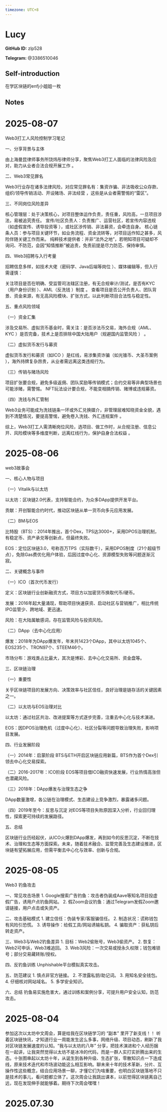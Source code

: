 ```yaml
---
timezone: UTC+8
---
```


# Lucy

**GitHub ID:** zlp528

**Telegram:** @3386510046

## Self-introduction

在学区块链的enfj小姐姐一枚

## Notes

<!-- Content_START -->
# 2025-08-07

Web3打工人风险控制学习笔记
 
一、分享背景与主体
 
由上海曼昆律师事务所饶炜彤律师分享，聚焦Web3打工人面临的法律风险及应对，助力从业者合法合规开展工作 。
 
二、Web3常见罪名
 
Web3行业存在诸多法律风险，对应常见罪名有：集资诈骗、非法吸收公众存款、组织/领导传销活动、开设赌场、非法经营 ，这些是从业者需警惕的“雷区”。
 
三、不同岗位风险差异
 
核心管理层：处于决策核心，对项目整体运作负责，责任重，风险高，一旦项目涉法，易被追究责任。
宣传/社区负责人：负责推广、运营社区，若宣传内容违规（如虚假宣传、诱导投资等 ），或社区涉传销、非法募资，会牵连自身。
核心链条人员：参与项目关键环节，如业务流程、资金流转等，对项目运作知之甚多，风险伴随关键工作而来。
纯粹技术提供者：并非“法外之地”，若明知项目可疑却不询问、不防范，会因“知情推断”被追责，免责前提是尽力防范、保持审慎。
 
四、Web3招聘与入行考量
 
招聘信息多样，如技术大佬（密码学、Java后端等岗位 ）、媒体编辑等，但入行需谨慎：
 
关注项目是否在明确、受监管司法辖区注册，有无合规审计/测试，是否有KYC（用户身份识别 ）、AML（反洗钱 ）制度 。
查看项目是否公开负责人、团队背景、资金来源，有无高风险模块、扩张方式，以此判断项目合法性与稳定性。
 
五、重点风险领域
 
（一）资金汇集
 
涉及交易所、虚拟货币基金时，需关注：是否涉法币交易，海外合规（AML、KYC ）是否完备，技术上是否排除中国大陆用户（规避国内监管风险 ） 。
 
（二）虚拟货币发行与募资
 
虚拟货币发行和募资（如ICO ）是红线，易涉集资诈骗（如光锥币、大圣币案例 ），海外持牌复杂昂贵，从业者需远离这类违规行为。
 
（三）传销与赌场风险
 
项目扩张要合规，避免多级返佣、团队奖励等传销模式；合约交易等非典型场景也可能涉赌，需警惕。
NFT玩法设计要合规，不能变相搞传销、赌博或违规募资。
 
（四）洗钱与外汇管制
 
Web3业务可能成为洗钱链条一环或外汇兑换媒介，非管理层难知晓资金全貌，遇到不清楚情况，要提高警惕，避免卷入洗钱、外汇违规案件 。
 
综上，Web3打工人需清晰岗位风险，选项目、做工作时，从合规注册、信息公开、风险模块等多维度判断，远离红线行为，保护自身合法权益 。

# 2025-08-06

web3故事会

一、核心人物与项目

（一）Vitalik与以太坊

以太坊：区块链2.0代表，支持智能合约，为众多DApp提供开发平台。

贡献：开创智能合约时代，推动区块链从单一货币向多元应用发展。

（二）BM与EOS

比特股（BTS）：2014年推出，首个Dex，TPS达3000+，采用DPOS治理机制，有稳定币、资产承兑等创新点，但最终失败。

EOS：定位区块链3.0，号称百万TPS（实际数千），采用DPOS制度（21个超级节点），免除Gas费优化用户体验，后因过度中心化、资源模型失败等问题逐渐沉寂。
 
二、关键概念与事件

（一）ICO（首次代币发行）

定义：区块链行业创新融资方式，项目方以加密货币换取代币/硬币。

发展：2016年起大量涌现，帮助项目快速获资、启动社区与营销推广，相比传统IPO监管少、跨地域、更迅速。

风险：在大陆属敏感词，存在监管风险与投资风险。

（二）DApp（去中心化应用）

爆发：2018年为DApp爆发年，年末共1423个DApp，其中以太坊1045个、EOS235个、TRON97个、STEEM46个。

市场分布：游戏类占比最大，其次是博彩、去中心化交易所、资金盘等。
 
三、区块链治理

（一）重要性

关乎区块链项目的发展方向、决策效率与社区信任，良好治理是链存活的关键因素之一。

（二）以太坊与EOS治理对比

以太坊：通过社区共治、改进提案等方式逐步完善，注重去中心化与技术演进。

EOS：因DPOS治理危机（过度中心化）、社区分裂等问题导致治理失败，影响项目发展。
 
四、行业发展阶段

（一）2014年：启蒙阶段
BTS与ETH开启区块链应用新篇，BTS作为首个Dex引领去中心化交易探索。

（二）2016-2017年：ICO阶段
EOS等项目借ICO融资快速发展，行业热情高涨但也潜藏风险。

（三）2018年：DApp爆发与治理生态之争

DApp数量激增，各公链在治理模式、生态建设上竞争激烈，暴露诸多问题。

（四）2019年至今：反思与沉淀
对EOS等项目失败原因深入分析，行业回归理性，探索更可持续的发展路径。
 
五、总结
 
区块链行业历经起伏，从ICO火爆到DApp爆发，再到如今的反思沉淀，不断在技术、治理和生态等方面探索。未来，随着技术融合、监管完善及生态建设推进，区块链有望拓展应用，但需平衡去中心化与效率、创新与合规。

# 2025-08-05

Web3 钓鱼攻击

一、常见攻击场景
1. Google搜索广告钓鱼：攻击者伪装成Aave等知名项目投虚假广告，诱用户点钓鱼网站。
2. 假Zoom会议钓鱼：通过Telegram发假Zoom邀请链接，用户点击或失资产。

二、攻击基础模式
1. 建立信任：伪装专家/客服骗信任。
2. 制造状况：谎称钱包有风险引恐慌。
3. 诱导操作：给假工具/网站诱输私钥。
4. 骗取资产：获私钥后转走资产。

三、Web3与Web2钓鱼差异
1. 目标：Web2偷账号，Web3偷资产。
2. 恢复：Web2可申诉，Web3难追回。
3. Web3风险：一次交易或授永久权限；钱包难锁号；部分交易藏转账/授权。

四、反钓鱼训练
Unphishable平台模拟真实攻击。

五、防范建议
1. 慎点非官方链接。
2. 不泄露私钥/助记词。
3. 用知名安全钱包。
4. 仔细核对网站域名。
5. 多学安全知识。

六、总结
钓鱼易实施危害大，通过训练和案例分享，可提升用户安全认知，防范攻击。

# 2025-08-04

参加这次以太坊中文周会，算是给我在区块链学习的 “副本” 里开了新支线！！
        听着区块链快讯，才知道行业一周能发生这么多事，网络升级、项目动态，刷新了我对区块链发展速度的认知。“我与以太坊的八年” 分享，把技术演进和个人经历捆在一起讲，让我突然觉得以太坊不是冰冷的代码，而是一群人实打实折腾出来的生态。十张图串起以太坊十年，从诞生到各种升级、生态扩张，零散知识点一下连成线，原来技术迭代和市场波动能这么相互影响。聊未来十年的技术革新，分片、互操作性这些概念，结合应用场景一聊，才懂它们为啥重要，也明白区块链落地不只是技术的事儿，看问题都立体了。这次周会让我跳出课本，以前觉得区块链离自己远，现在发现伸手就能够着。期待下次周会嘿嘿！


# 2025.07.30


<!-- Content_END -->
